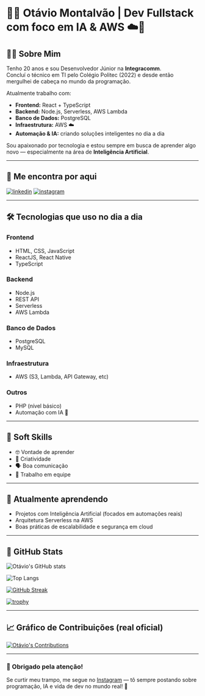 # 👨‍💻 Otávio Montalvão | Dev Fullstack com foco em IA & AWS ☁️🚀

## 🙋‍♂️ Sobre Mim

Tenho 20 anos e sou Desenvolvedor Júnior na **Integracomm**.  
Concluí o técnico em TI pelo Colégio Politec (2022) e desde então mergulhei de cabeça no mundo da programação.

Atualmente trabalho com:

- **Frontend:** React + TypeScript  
- **Backend:** Node.js, Serverless, AWS Lambda  
- **Banco de Dados:** PostgreSQL  
- **Infraestrutura:** AWS ☁️  
- **Automação & IA:** criando soluções inteligentes no dia a dia

Sou apaixonado por tecnologia e estou sempre em busca de aprender algo novo — especialmente na área de **Inteligência Artificial**.

---

## 🔗 Me encontra por aqui

[![linkedin](https://img.shields.io/badge/linkedin-0A66C2?style=for-the-badge&logo=linkedin&logoColor=white)](https://www.linkedin.com/in/otávio-montalvão-10355a207)
[![instagram](https://img.shields.io/badge/instagram-F56040?style=for-the-badge&logo=instagram&logoColor=white)](https://www.instagram.com/omontalvao_/)

---

## 🛠️ Tecnologias que uso no dia a dia

### Frontend
- HTML, CSS, JavaScript
- ReactJS, React Native
- TypeScript

### Backend
- Node.js
- REST API
- Serverless
- AWS Lambda

### Banco de Dados
- PostgreSQL
- MySQL

### Infraestrutura
- AWS (S3, Lambda, API Gateway, etc)

### Outros
- PHP (nível básico)
- Automação com IA 🤖

---

## 💼 Soft Skills

- 🤓 Vontade de aprender  
- 🧠 Criatividade  
- 🗣 Boa comunicação  
- 🤝 Trabalho em equipe  

---

## 🚧 Atualmente aprendendo

- Projetos com Inteligência Artificial (focados em automações reais)
- Arquitetura Serverless na AWS
- Boas práticas de escalabilidade e segurança em cloud

---

## 🚀 GitHub Stats

![Otávio's GitHub stats](https://github-readme-stats.vercel.app/api?username=otavio16design&show_icons=true&theme=radical&include_all_commits=true&count_private=true)

![Top Langs](https://github-readme-stats.vercel.app/api/top-langs/?username=otavio16design&layout=compact&theme=radical)

[![GitHub Streak](https://streak-stats.demolab.com?user=otavio16design&theme=radical&hide_border=true)](https://git.io/streak-stats)

[![trophy](https://github-profile-trophy.vercel.app/?username=otavio16design&theme=radical&no-bg=true&no-frame=true&column=4)](https://github.com/ryo-ma/github-profile-trophy)

---

## 📈 Gráfico de Contribuições (real oficial)

[![Otávio's Contributions](https://activity-graph.herokuapp.com/graph?username=otavio16design&theme=redical)](https://github.com/ashutosh00710/github-readme-activity-graph)

---

### 🎯 Obrigado pela atenção!

Se curtir meu trampo, me segue no [Instagram](https://www.instagram.com/omontalvao_/) — tô sempre postando sobre programação, IA e vida de dev no mundo real! 🚀
